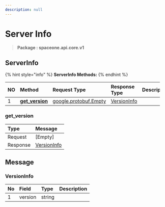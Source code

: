```yaml
---
description: null
---
```


# Server Info

> **Package : spaceone.api.core.v1**

## ServerInfo

{% hint style="info" %}
**ServerInfo Methods:**
{% endhint %}

| NO | Method | Request Type | Response Type | Description |
| :--- | :--- | :--- | :--- | :--- |
| 1 | [**get\_version**](server-info.md#get_version) | [google.protobuf.Empty](https://github.com/protocolbuffers/protobuf/blob/master/src/google/protobuf/empty.proto) | [VersionInfo](server-info.md#versioninfo) |  |

### get\_version

| Type | Message |
| :--- | :--- |
| Request | \[Empty\] |
| Response | [VersionInfo](server-info.md#versioninfo) |

## Message

### VersionInfo

| No | Field | Type | Description |
| :--- | :--- | :--- | :--- |
| 1 | version | string |  |

